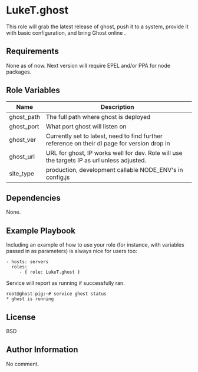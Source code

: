LukeT.ghost
========

This role will grab the latest release of ghost, push it to a system, provide it with basic configuration, and bring Ghost online .

Requirements
------------

None as of now. Next version will require EPEL and/or PPA for node packages.

Role Variables
--------------


| Name           | Description      |
|----------------|------------------|
| ghost_path | The full path where ghost is deployed  |
| ghost_port | What port ghost will listen on |
| ghost_ver | Currently set to latest, need to find further reference on their dl page for version drop in |
| ghost_url | URL for ghost, IP works well for dev. Role will use the targets IP as url unless adjusted. |
| site_type | production, development callable NODE_ENV's in config.js |

Dependencies
------------

None.

Example Playbook
-------------------------

Including an example of how to use your role (for instance, with variables passed in as parameters) is always nice for users too:

    - hosts: servers
      roles:
         - { role: LukeT.ghost }

Service will report as running if successfully ran.

    root@ghost-pig:~# service ghost status
    * ghost is running
License
-------

BSD

Author Information
------------------

No comment.
